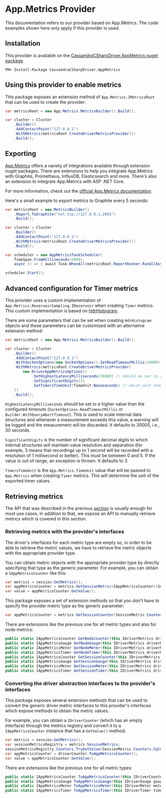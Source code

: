 # App.Metrics Provider

This documentation refers to our provider based on App.Metrics. The code examples shown here only apply if this provider is used.

## Installation

This provider is available on the [CassandraCSharpDriver.AppMetrics nuget package].

```
PM> Install-Package CassandraCSharpDriver.AppMetrics
```

## Using this provider to enable metrics

This package exposes an extension method of `App.Metrics.IMetricsRoot` that can be used to create the provider:

```csharp
var metricsRoot = new App.Metrics.MetricsBuilder().Build();

var cluster = Cluster
    .Builder()
    .AddContactPoint("127.0.0.1")
    .WithMetrics(metricsRoot.CreateDriverMetricsProvider())
    .Build();
```

## Exporting

[App.Metrics] offers a variety of integrations available through extension nuget packages. There are extensions to help you integrate App.Metrics with Graphite, Prometheus, InfluxDB, Elasticsearch and more. There's also an extension to integrate App.Metrics with ASP .NET Core.

For more information, check out the [official App.Metrics documentation].

Here's a small example to export metrics to Graphite every 5 seconds:

```csharp
var metricsRoot = new MetricsBuilder()
    .Report.ToGraphite("net.tcp://127.0.0.1:2003")
    .Build();

var cluster = Cluster
    .Builder()
    .AddContactPoint("127.0.0.1")
    .WithMetrics(metricsRoot.CreateDriverMetricsProvider())
    .Build();

var scheduler = new AppMetricsTaskScheduler(
    TimeSpan.FromMilliseconds(5000),
    async () => { await Task.WhenAll(metricsRoot.ReportRunner.RunAllAsync()); });

scheduler.Start();
```

## Advanced configuration for Timer metrics

This provider uses a custom implementation of `App.Metrics.ReservoirSampling.IReservoir` when creating `Timer` metrics. This custom implementation is based on [HdrHistogram].

There are some parameters that can be set when creating `HdrHistogram` objects and these parameters can be customized with an alternative extension method:

```csharp
var metricsRoot = new App.Metrics.MetricsBuilder().Build();

var cluster = Cluster
    .Builder()
    .AddContactPoint("127.0.0.1")
    .WithSocketOptions(new SocketOptions().SetReadTimeoutMillis(10000))
    .WithMetrics(metricsRoot.CreateDriverMetricsProvider(
        new DriverAppMetricsOptions()
            .SetHighestLatencyMilliseconds(30000) // should be set to a value that is higher than the configured timeout
            .SetSignificantDigits(3)
            .SetTimersTimeUnit(TimeUnit.Nanoseconds) // which unit should be used for the Timer metrics
    ))
    .Build();
```

`HighestLatencyMilliseconds` should be set to a higher value than the configured timeouts (`SocketOptions.ReadTimeoutMillis` or `Builder.WithQueryAbortTimeout`). This is used to scale internal data structures and whenever a measurement exceeds this value, a warning will be logged and the measurement will be discarded. It defaults to 30000, i.e., 30 seconds.

`SignificantDigits` is the number of significant decimal digits to which internal structures will maintain value resolution and separation (for example, 3 means that recordings up to 1 second will be recorded with a resolution of 1 millisecond or better). This must be between 0 and 5. If the value is out of range, an exception is thrown. It defaults to 3.

`TimersTimeUnit` is the `App.Metrics.TimeUnit` value that will be passed to `App.Metrics` when creating `Timer` metrics. This will determine the unit of the exported timer values.

## Retrieving metrics

The API that was described in the previous [section](#Exporting) is usually enough for most use cases. In addition to that, we expose an API to manually retrieve metrics which is covered in this section.

### Retrieving metrics with the provider's interfaces

The driver's interfaces for each metric type are empty so, in order to be able to retrieve the metric values, we have to retrieve the metric objects with the appropriate provider type.

You can obtain metric objects with the appropriate provider type by directly specifying that type as the generic parameter. For example, you can obtain a `IAppMetricsCounter` like this:

```csharp
var metrics = session.GetMetrics();
var appMetricsCounter = metrics.GetSessionMetric<IAppMetricsCounter>(SessionMetric.Counters.CqlClientTimeouts);
var value = appMetricsCounter.GetValue();
```

This package exposes a set of extension methods so that you don't have to specify the provider metric type as the generic parameter:

```csharp
var appMetricsCounter = metrics.GetSessionCounter(SessionMetric.Counters.CqlClientTimeouts);
```

There are extensions like the previous one for all metric types and also for node metrics:

```csharp
public static IAppMetricsCounter GetNodeCounter(this IDriverMetrics driverMetrics, Host host, NodeMetric nodeMetric);
public static IAppMetricsGauge GetNodeGauge(this IDriverMetrics driverMetrics, Host host, NodeMetric nodeMetric);
public static IAppMetricsMeter GetNodeMeter(this IDriverMetrics driverMetrics, Host host, NodeMetric nodeMetric);
public static IAppMetricsTimer GetNodeTimer(this IDriverMetrics driverMetrics, Host host, NodeMetric nodeMetric);
public static IAppMetricsCounter GetSessionCounter(this IDriverMetrics driverMetrics, SessionMetric sessionMetric);
public static IAppMetricsGauge GetSessionGauge(this IDriverMetrics driverMetrics, SessionMetric sessionMetric);
public static IAppMetricsMeter GetSessionMeter(this IDriverMetrics driverMetrics, SessionMetric sessionMetric);
public static IAppMetricsTimer GetSessionTimer(this IDriverMetrics driverMetrics, SessionMetric sessionMetric);
```

### Converting the driver abstraction interfaces to the provider's interfaces

This package exposes several extension methods that can be used to convert the generic driver metric interfaces to this provider's interfaces which expose methods to obtain the metric values.

For example, you can obtain a `IDriverCounter` (which has an empty interface) through the metrics registry and convert it to a `IAppMetricsCounter` instance that has a `GetValue()` method.

```csharp
var metrics = session.GetMetrics();
var sessionMetricsRegistry = metrics.SessionMetrics;
sessionMetricsRegistry.Counters.TryGetValue(SessionMetric.Counters.CqlClientTimeouts, out var driverCounter);
var appMetricsCounter = driverCounter.ToAppMetricsCounter();
var value = appMetricsCounter.GetValue();
```

There are extensions like the previous one for all metric types:

```csharp
public static IAppMetricsCounter ToAppMetricsCounter(this IDriverCounter counter);
public static IAppMetricsGauge ToAppMetricsGauge(this IDriverGauge gauge);
public static IAppMetricsMeter ToAppMetricsMeter(this IDriverMeter meter);
public static IAppMetricsTimer ToAppMetricsTimer(this IDriverTimer timer);
```

[CassandraCSharpDriver.AppMetrics nuget package]: https://www.nuget.org/packages/CassandraCSharpDriver.AppMetrics/
[HdrHistogram]: https://github.com/HdrHistogram/HdrHistogram.NET
[official App.Metrics documentation]: https://www.app-metrics.io/
[App.Metrics]: https://github.com/AppMetrics/AppMetrics
